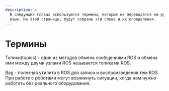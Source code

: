 ```yaml
---
description: >-
  В следующих главах используются термины, которые не переводятся на русский
  язык. На этой страницы, будут собраны эти слова и их определения.
---
```


# Термины

Топики\(topics\) - один из методов обмена сообщениями ROS и обмена ими между двумя узлами ROS называется топиками ROS.

Bag - полезная утилита в ROS для записи и воспроизведения тем ROS. При работе с роботами могут возникнуть ситуации, когда нам нужно работать без реального оборудования.

